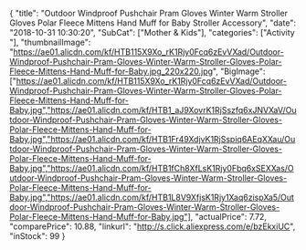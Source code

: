 {
	"title": "Outdoor Windproof Pushchair Pram Gloves Winter Warm Stroller Gloves Polar Fleece Mittens Hand Muff for Baby Stroller Accessory",
	"date": "2018-10-31 10:30:20",
	"SubCat": ["Mother & Kids"],
	"categories": ["Activity "],
	"thumbnailImage": "https://ae01.alicdn.com/kf/HTB115X9Xo_rK1Rjy0Fcq6zEvVXad/Outdoor-Windproof-Pushchair-Pram-Gloves-Winter-Warm-Stroller-Gloves-Polar-Fleece-Mittens-Hand-Muff-for-Baby.jpg_220x220.jpg",
	"BigImage": ["https://ae01.alicdn.com/kf/HTB115X9Xo_rK1Rjy0Fcq6zEvVXad/Outdoor-Windproof-Pushchair-Pram-Gloves-Winter-Warm-Stroller-Gloves-Polar-Fleece-Mittens-Hand-Muff-for-Baby.jpg","https://ae01.alicdn.com/kf/HTB1_aJ9XovrK1RjSszfq6xJNVXaV/Outdoor-Windproof-Pushchair-Pram-Gloves-Winter-Warm-Stroller-Gloves-Polar-Fleece-Mittens-Hand-Muff-for-Baby.jpg","https://ae01.alicdn.com/kf/HTB1Fr49XdjvK1RjSspiq6AEqXXau/Outdoor-Windproof-Pushchair-Pram-Gloves-Winter-Warm-Stroller-Gloves-Polar-Fleece-Mittens-Hand-Muff-for-Baby.jpg","https://ae01.alicdn.com/kf/HTB1fCh8XfLsK1Rjy0Fbq6xSEXXas/Outdoor-Windproof-Pushchair-Pram-Gloves-Winter-Warm-Stroller-Gloves-Polar-Fleece-Mittens-Hand-Muff-for-Baby.jpg","https://ae01.alicdn.com/kf/HTB1L8V9XfjsK1Rjy1Xaq6zispXa5/Outdoor-Windproof-Pushchair-Pram-Gloves-Winter-Warm-Stroller-Gloves-Polar-Fleece-Mittens-Hand-Muff-for-Baby.jpg"],
	"actualPrice": 7.72,
	"comparePrice": 10.88,
	"linkurl": "http://s.click.aliexpress.com/e/bzEkxiUC",
	"inStock": 99
}
